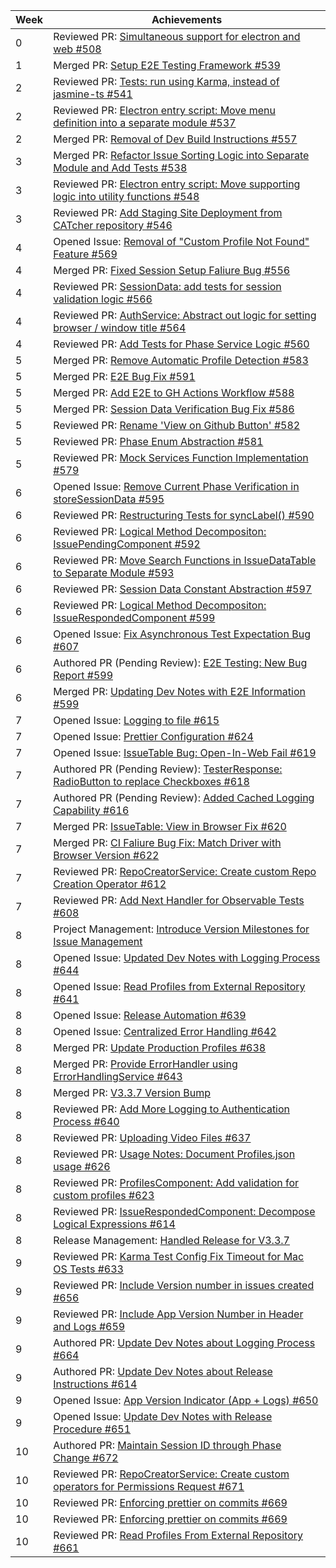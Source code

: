 | Week | Achievements                                                                                                                                 |
| ---- | -------------------------------------------------------------------------------------------------------------------------------------------- |
| 0    | Reviewed PR: [Simultaneous support for electron and web #508](https://github.com/CATcher-org/CATcher/pull/508)
| 1    | Merged PR: [Setup E2E Testing Framework #539](https://github.com/CATcher-org/CATcher/pull/539)
| 2    | Reviewed PR: [Tests: run using Karma, instead of jasmine-ts #541](https://github.com/CATcher-org/CATcher/issues/541)
| 2    | Reviewed PR: [Electron entry script: Move menu definition into a separate module #537](https://github.com/CATcher-org/CATcher/issues/537)
| 2    | Merged PR: [Removal of Dev Build Instructions #557](https://github.com/CATcher-org/CATcher/issues/557)
| 3    | Merged PR: [Refactor Issue Sorting Logic into Separate Module and Add Tests #538](https://github.com/CATcher-org/CATcher/pull/538) |
| 3    | Reviewed PR: [Electron entry script: Move supporting logic into utility functions #548](https://github.com/CATcher-org/CATcher/pull/548) |
| 3    | Reviewed PR: [Add Staging Site Deployment from CATcher repository #546](https://github.com/CATcher-org/CATcher/pull/546) |
| 4    | Opened Issue: [Removal of "Custom Profile Not Found" Feature #569](https://github.com/CATcher-org/CATcher/issues/569) |
| 4    | Merged PR: [Fixed Session Setup Faliure Bug #556](https://github.com/CATcher-org/CATcher/pull/556) |
| 4    | Reviewed PR: [SessionData: add tests for session validation logic #566](https://github.com/CATcher-org/CATcher/pull/566) |
| 4    | Reviewed PR: [AuthService: Abstract out logic for setting browser / window title #564](https://github.com/CATcher-org/CATcher/pull/564) |
| 4    | Reviewed PR: [Add Tests for Phase Service Logic #560](https://github.com/CATcher-org/CATcher/pull/560) |
| 5    | Merged PR: [Remove Automatic Profile Detection #583](https://github.com/CATcher-org/CATcher/pull/583) |
| 5    | Merged PR: [E2E Bug Fix #591](https://github.com/CATcher-org/CATcher/pull/591) |
| 5    | Merged PR: [Add E2E to GH Actions Workflow #588](https://github.com/CATcher-org/CATcher/pull/588) |
| 5    | Merged PR: [Session Data Verification Bug Fix #586](https://github.com/CATcher-org/CATcher/pull/586) |
| 5    | Reviewed PR: [Rename 'View on Github Button' #582](https://github.com/CATcher-org/CATcher/pull/582) |
| 5    | Reviewed PR: [Phase Enum Abstraction #581](https://github.com/CATcher-org/CATcher/pull/581) |
| 5    | Reviewed PR: [Mock Services Function Implementation #579](https://github.com/CATcher-org/CATcher/pull/579) |
| 6    | Opened Issue: [Remove Current Phase Verification in storeSessionData #595](https://github.com/CATcher-org/CATcher/issues/595) |
| 6    | Reviewed PR: [Restructuring Tests for syncLabel() #590](https://github.com/CATcher-org/CATcher/pull/590) |
| 6    | Reviewed PR: [Logical Method Decompositon: IssuePendingComponent #592](https://github.com/CATcher-org/CATcher/pull/592) |
| 6    | Reviewed PR: [Move Search Functions in IssueDataTable to Separate Module #593](https://github.com/CATcher-org/CATcher/pull/593) |
| 6    | Reviewed PR: [Session Data Constant Abstraction #597](https://github.com/CATcher-org/CATcher/pull/597) |
| 6    | Reviewed PR: [Logical Method Decompositon: IssueRespondedComponent #599](https://github.com/CATcher-org/CATcher/pull/599) |
| 6    | Opened Issue: [Fix Asynchronous Test Expectation Bug #607](https://github.com/CATcher-org/CATcher/pull/607) |
| 6    | Authored PR (Pending Review): [E2E Testing: New Bug Report #599](https://github.com/CATcher-org/CATcher/pull/596) |
| 6    | Merged PR: [Updating Dev Notes with E2E Information #599](https://github.com/CATcher-org/CATcher/pull/610) |
| 7    | Opened Issue: [Logging to file #615](https://github.com/CATcher-org/CATcher/issues/615) |
| 7    | Opened Issue: [Prettier Configuration #624](https://github.com/CATcher-org/CATcher/issues/624) |
| 7    | Opened Issue: [IssueTable Bug: Open-In-Web Fail #619](https://github.com/CATcher-org/CATcher/issues/619) |
| 7    | Authored PR (Pending Review): [TesterResponse: RadioButton to replace Checkboxes #618](https://github.com/CATcher-org/CATcher/pull/618) |
| 7    | Authored PR (Pending Review): [Added Cached Logging Capability #616](https://github.com/CATcher-org/CATcher/pull/616) |
| 7    | Merged PR: [IssueTable: View in Browser Fix #620](https://github.com/CATcher-org/CATcher/pull/620) |
| 7    | Merged PR: [CI Faliure Bug Fix: Match Driver with Browser Version #622](https://github.com/CATcher-org/CATcher/pull/622) |
| 7    | Reviewed PR: [RepoCreatorService: Create custom Repo Creation Operator #612](https://github.com/CATcher-org/CATcher/pull/612) |
| 7    | Reviewed PR: [Add Next Handler for Observable Tests #608](https://github.com/CATcher-org/CATcher/pull/608) |
| 8    | Project Management: [Introduce Version Milestones for Issue Management](https://github.com/CATcher-org/CATcher/milestone/2) |
| 8    | Opened Issue: [Updated Dev Notes with Logging Process #644](https://github.com/CATcher-org/CATcher/issues/644) |
| 8    | Opened Issue: [Read Profiles from External Repository #641](https://github.com/CATcher-org/CATcher/issues/641) |
| 8    | Opened Issue: [Release Automation #639](https://github.com/CATcher-org/CATcher/issues/639) |
| 8    | Opened Issue: [Centralized Error Handling #642](https://github.com/CATcher-org/CATcher/issues/642) |
| 8    | Merged PR: [Update Production Profiles #638](https://github.com/CATcher-org/CATcher/pull/638) |
| 8    | Merged PR: [Provide ErrorHandler using ErrorHandlingService #643](https://github.com/CATcher-org/CATcher/pull/643) |
| 8    | Merged PR: [V3.3.7 Version Bump](https://github.com/CATcher-org/CATcher/pull/649) |
| 8    | Reviewed PR: [Add More Logging to Authentication Process #640](https://github.com/CATcher-org/CATcher/pull/640) |
| 8    | Reviewed PR: [Uploading Video Files #637](https://github.com/CATcher-org/CATcher/pull/637) |
| 8    | Reviewed PR: [Usage Notes: Document Profiles.json usage #626](https://github.com/CATcher-org/CATcher/pull/626) |
| 8    | Reviewed PR: [ProfilesComponent: Add validation for custom profiles #623](https://github.com/CATcher-org/CATcher/pull/623) |
| 8    | Reviewed PR: [IssueRespondedComponent: Decompose Logical Expressions #614](https://github.com/CATcher-org/CATcher/pull/614) |
| 8    | Release Management: [Handled Release for V3.3.7](https://github.com/CATcher-org/CATcher/releases/tag/V3.3.7) |
| 9    | Reviewed PR: [Karma Test Config Fix Timeout for Mac OS Tests #633](https://github.com/CATcher-org/CATcher/pull/633) |
| 9    | Reviewed PR: [Include Version number in issues created #656](https://github.com/CATcher-org/CATcher/pull/656) |
| 9    | Reviewed PR: [Include App Version Number in Header and Logs #659](https://github.com/CATcher-org/CATcher/pull/659) |
| 9    | Authored PR: [Update Dev Notes about Logging Process #664](https://github.com/CATcher-org/CATcher/pull/664) |
| 9    | Authored PR: [Update Dev Notes about Release Instructions #614](https://github.com/CATcher-org/CATcher/pull/662) |
| 9    | Opened Issue: [App Version Indicator (App + Logs) #650](https://github.com/CATcher-org/CATcher/issues/650) |
| 9    | Opened Issue: [Update Dev Notes with Release Procedure #651](https://github.com/CATcher-org/CATcher/issues/651) |
| 10    | Authored PR: [Maintain Session ID through Phase Change #672](https://github.com/CATcher-org/CATcher/pull/672) |
| 10    | Reviewed PR: [RepoCreatorService: Create custom operators for Permissions Request #671](https://github.com/CATcher-org/CATcher/pull/671) |
| 10    | Reviewed PR: [Enforcing prettier on commits #669](https://github.com/CATcher-org/CATcher/pull/669) |
| 10    | Reviewed PR: [Enforcing prettier on commits #669](https://github.com/CATcher-org/CATcher/pull/669) |
| 10    | Reviewed PR: [Read Profiles From External Repository #661](https://github.com/CATcher-org/CATcher/pull/661) |

